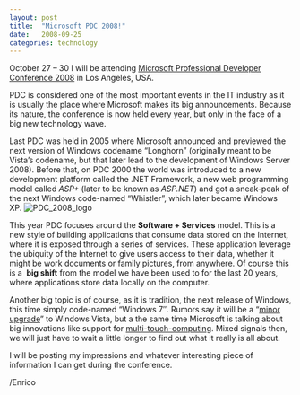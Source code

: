 ```yaml
---
layout: post
title:  "Microsoft PDC 2008!"
date:   2008-09-25
categories: technology
---
```


October 27 – 30 I will be attending [Microsoft Professional Developer Conference 2008][1] in Los Angeles, USA.

PDC is considered one of the most important events in the IT industry as it is usually the place where Microsoft makes its big announcements. Because its nature, the conference is now held every year, but only in the face of a big new technology wave.

Last PDC was held in 2005 where Microsoft announced and previewed the next version of Windows codename “Longhorn” (originally meant to be Vista’s codename, but that later lead to the development of Windows Server 2008).
Before that, on PDC 2000 the world was introduced to a new development platform called the .NET Framework, a new web programming model called *ASP+* (later to be known as *ASP.NET*) and got a sneak-peak of the next Windows code-named “Whistler”, which later became Windows XP. <img alt="PDC_2008_logo" src="http://megakemp.files.wordpress.com/2008/09/pdc-2008-logo-thumb.jpg?w=134&h=184" class="article" />

This year PDC focuses around the **Software + Services** model. This is a new style of building applications that consume data stored on the Internet, where it is exposed through a series of services. These application leverage the ubiquity of the Internet to give users access to their data, whether it might be work documents or family pictures, from anywhere. Of course this is a  **big shift** from the model we have been used to for the last 20 years, where applications store data locally on the computer.

Another big topic is of course, as it is tradition, the next release of Windows, this time simply code-named “Windows 7″. Rumors say it will be a “[minor upgrade][2]” to Windows Vista, but a the same time Microsoft is talking about big innovations like support for [multi-touch-computing][3]. Mixed signals then, we will just have to wait a little longer to find out what it really is all about.

I will be posting my impressions and whatever interesting piece of information I can get during the conference.

/Enrico

[1]: http://www.microsoftpdc.com/
[2]: http://blogs.zdnet.com/microsoft/?p=1546
[3]: http://gizmodo.com/393568/windows-7-features-revealed
